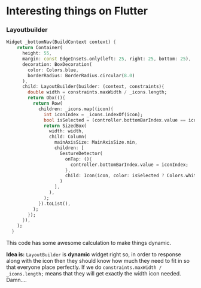 # Interesting things on Flutter

### Layoutbuilder

```dart
Widget _bottomNav(BuildContext context) {
    return Container(
      height: 55,
      margin: const EdgeInsets.only(left: 25, right: 25, bottom: 25),
      decoration: BoxDecoration(
        color: Colors.blue,
        borderRadius: BorderRadius.circular(8.0)
      ),
      child: LayoutBuilder(builder: (context, constraints){
        double width = constraints.maxWidth / _icons.length;
        return Obx((){
          return Row(
            children: _icons.map((icon){
              int iconIndex = _icons.indexOf(icon);
              bool isSelected = (controller.bottomBarIndex.value == iconIndex);
              return SizedBox(
                width: width,
                child: Column(
                  mainAxisSize: MainAxisSize.min,
                  children: [
                    GestureDetector(
                      onTap: (){
                        controller.bottomBarIndex.value = iconIndex;
                      },
                      child: Icon(icon, color: isSelected ? Colors.white : Colors.black,),
                    )
                  ],
                ),
              );
            }).toList(),
          );
        });
      }),
    );
  }
```

This code has some awesome calculation to make things dynamic. 

**Idea is:** `LayoutBuilder` is **dynamic** widget right so, in order to response along with the icon then they should know how much they need to fit in so that everyone place perfectly. If we do `constraints.maxWidth / _icons.length;` means that they will get exactly the width icon needed. Damn....
